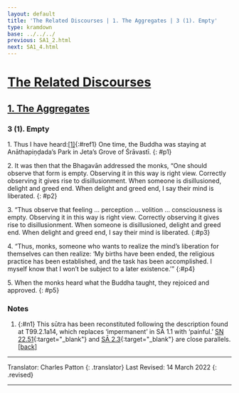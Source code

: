 ```yaml
---
layout: default
title: 'The Related Discourses | 1. The Aggregates | 3 (1). Empty'
type: kramdown
base: ../../../
previous: SA1_2.html
next: SA1_4.html
---
```


# [The Related Discourses](../index.html)
## [1. The Aggregates](index.html)
### 3 (1). Empty

1\. Thus I have heard:[\[1\]](#n1){:#ref1} One time, the Buddha was staying at Anāthapiṇḍada’s Park in Jeta’s Grove of Śrāvastī.
{: #p1}

2\. It was then that the Bhagavān addressed the monks, “One should observe that form is empty. Observing it in this way is right view. Correctly observing it gives rise to disillusionment. When someone is disillusioned, delight and greed end. When delight and greed end, I say their mind is liberated.
{: #p2}

3\. “Thus observe that feeling … perception … volition … consciousness is empty. Observing it in this way is right view. Correctly observing it gives rise to disillusionment. When someone is disillusioned, delight and greed end. When delight and greed end, I say their mind is liberated.
{:#p3}

4\. “Thus, monks, someone who wants to realize the mind’s liberation for themselves can then realize: ‘My births have been ended, the religious practice has been established, and the task has been accomplished. I myself know that I won’t be subject to a later existence.’”
{:#p4}

5\. When the monks heard what the Buddha taught, they rejoiced and approved.
{: #p5}

### Notes

1. {:#n1} This sūtra has been reconstituted following the description found at T99.2.1a14, which replaces ‘impermanent’ in SĀ 1.1 with ‘painful.’ [SN 22.51](https://suttacentral.net/sn22.51){:target="_blank"} and [SĀ 2.3](../02/SA2_3.html){:target="_blank"} are close parallels. [\[back\]](#ref1)

---

Translator: Charles Patton
{: .translator}
Last Revised: 14 March 2022
{: .revised}

---